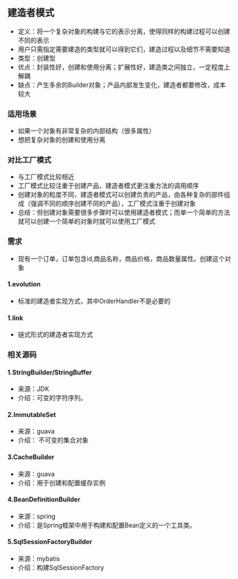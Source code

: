## 建造者模式
* 定义：将一个复杂对象的构建与它的表示分离，使得同样的构建过程可以创建不同的表示
* 用户只需指定需要建造的类型就可以得到它们，建造过程以及细节不需要知道
* 类型：创建型
* 优点：封装性好，创建和使用分离；扩展性好，建造类之间独立，一定程度上解耦
* 缺点：产生多余的Builder对象；产品内部发生变化，建造者都要修改，成本较大

### 适用场景
* 如果一个对象有非常复杂的内部结构（很多属性）
* 想把复杂对象的创建和使用分离

### 对比工厂模式
* 与工厂模式比较相近
* 工厂模式比较注重于创建产品，建造者模式更注重方法的调用顺序
* 创建对象的粒度不同，建造者模式可以创建负责的产品，由各种复杂的部件组成（强调不同的顺序创建不同的产品），工厂模式注重于创建对象
* 总结：但创建对象需要很多步骤时可以使用建造者模式；而单一个简单的方法就可以创建一个简单的对象时就可以使用工厂模式

### 需求
* 现有一个订单，订单包含id,商品名称，商品价格，商品数量属性。创建这个对象

#### 1.evolution
* 标准的建造者实现方式，其中OrderHandler不是必要的
#### 1.link
* 链式形式的建造者实现方式

### 相关源码
#### 1.StringBuilder/StringBuffer
* 来源：JDK
* 介绍：可变的字符序列。
#### 2.ImmutableSet
* 来源：guava
* 介绍： 不可变的集合对象
#### 3.CacheBuilder
* 来源：guava
* 介绍：用于创建和配置缓存实例
#### 4.BeanDefinitionBuilder
* 来源：spring
* 介绍：是Spring框架中用于构建和配置Bean定义的一个工具类。
#### 5.SqlSessionFactoryBuilder
* 来源：mybatis
* 介绍：构建SqlSessionFactory

